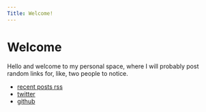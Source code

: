 ```yaml
---
Title: Welcome!
---
```


# Welcome

Hello and welcome to my personal space, where I will probably post random links for, like, two people to notice.

- [recent posts rss](/blog/index.xml)
- [twitter](https://twitter.com/das_fsi)
- [github](https://github.com/fsi)
